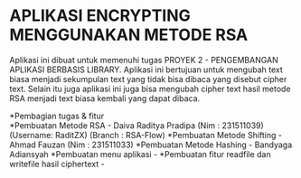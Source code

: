 # APLIKASI ENCRYPTING MENGGUNAKAN METODE RSA

Aplikasi ini dibuat untuk memenuhi tugas PROYEK 2 - PENGEMBANGAN APLIKASI BERBASIS LIBRARY.
Aplikasi ini bertujuan untuk mengubah text biasa menjadi sekumpulan text yang tidak bisa dibaca yang disebut cipher text. Selain itu juga aplikasi ini juga bisa mengubah cipher text hasil metode RSA menjadi text biasa kembali yang dapat dibaca.




*Pembagian tugas & fitur\
*Pembuatan Metode RSA - Daiva Raditya Pradipa (Nim : 231511039) (Username: RaditZX) (Branch :  RSA-Flow)
*Pembuatan Metode Shifting - Ahmad Fauzan (Nim : 231511033) 
*Pembuatan Metode Hashing - Bandyaga Adiansyah 
*Pembuatan menu aplikasi - 
*Pembuatan fitur readfile dan writefile hasil ciphertext - 




